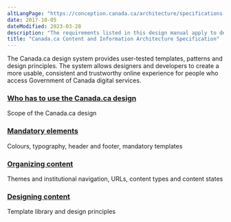```yaml
---
altLangPage: "https://conception.canada.ca/architecture/specifications-contenu-architecture-information-canada.html"
date: 2017-10-05
dateModified: 2023-03-28
description: "The requirements listed in this design manual apply to departments and other portions of the federal public administration as set out in Schedules I, I.1 and II of the Financial Administration Act. As such, in-scope institutions must apply Canada.ca design requirements for all public-facing web sites or digital services."
title: "Canada.ca Content and Information Architecture Specification"
---
```

<p>The Canada.ca design system provides user-tested templates, patterns and design principles. The system allows designers and developers to create a more usable, consistent and trustworthy online experience for people who access Government of Canada digital services.</p>
<div class="row">
  <section class="wb-eqht gc-drmt">
    <div class="col-md-4">
      <section>
        <h3 class="h5"><a href="usage-canadaca-design.html">Who has to use the Canada.ca design</a></h3>
        <p>Scope of the Canada.ca design</p>
      </section>
    </div>
    <div class="col-md-4">
      <section>
        <h3 class="h5"><a href="mandatory-elements.html">Mandatory elements</a></h3>
        <p>Colours, typography, header and footer, mandatory templates</p>
      </section>
    </div>
    <div class="col-md-4">
      <section>
        <h3 class="h5"><a href="organizing-content.html">Organizing content</a></h3>
        <p>Themes and institutional navigation, URLs, content types and content states</p>
      </section>
    </div>
    <div class="col-md-4">
      <section>
        <h3 class="h5"><a href="templates.html">Designing content</a></h3>
        <p>Template library and design principles</p>
      </section>
    </div>
  </section>
</div>
